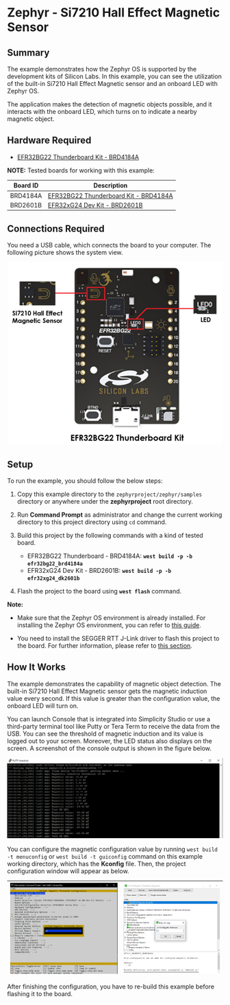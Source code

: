 # Zephyr - Si7210 Hall Effect Magnetic Sensor #

## Summary ##

The example demonstrates how the Zephyr OS is supported by the development kits of Silicon Labs. In this example, you can see the utilization of the built-in Si7210 Hall Effect Magnetic sensor and an onboard LED with Zephyr OS.

The application makes the detection of magnetic objects possible, and it interacts with the onboard LED, which turns on to indicate a nearby magnetic object.

## Hardware Required ##

 - [EFR32BG22 Thunderboard Kit - BRD4184A](https://www.silabs.com/development-tools/thunderboard/thunderboard-bg22-kit?tab=overview)

**NOTE:**
Tested boards for working with this example:

| Board ID | Description  |
| ---------------------- | ------ |
| BRD4184A | [EFR32BG22 Thunderboard Kit - BRD4184A](https://www.silabs.com/development-tools/thunderboard/thunderboard-bg22-kit?tab=overview)    |
| BRD2601B | [EFR32xG24 Dev Kit - BRD2601B](https://www.silabs.com/development-tools/wireless/efr32xg24-dev-kit?tab=overview)    |

## Connections Required ##

You need a USB cable, which connects the board to your computer. The following picture shows the system view.

![hardware_connection](image/hardware_connection.png)

## Setup ##

To run the example, you should follow the below steps:

1. Copy this example directory to the `zephyrproject/zephyr/samples` directory or anywhere under the **zephyrproject** root directory.

2. Run **Command Prompt** as administrator and change the current working directory to this project directory using `cd` command.

3. Build this project by the following commands with a kind of tested board.

   - EFR32BG22 Thunderboard - BRD4184A: **`west build -p -b efr32bg22_brd4184a`**
   - EFR32xG24 Dev Kit - BRD2601B: **`west build -p -b efr32xg24_dk2601b`**

4. Flash the project to the board using **`west flash`** command.

**Note:**

- Make sure that the Zephyr OS environment is already installed. For installing the Zephyr OS environment, you can refer to [this guide](../README.md#setting-up-environment).

- You need to install the SEGGER RTT J-Link driver to flash this project to the board. For further information, please refer to [this section](../README.md#flash-the-application).

## How It Works ##

The example demonstrates the capability of magnetic object detection. The built-in Si7210 Hall Effect Magnetic sensor gets the magnetic induction value every second. If this value is greater than the configuration value, the onboard LED will turn on.

You can launch Console that is integrated into Simplicity Studio or use a third-party terminal tool like Putty or Tera Term to receive the data from the USB. You can see the threshold of magnetic induction and its value is logged out to your screen. Moreover, the LED status also displays on the screen. A screenshot of the console output is shown in the figure below.

![console_log](image/console_log.png)

You can configure the magnetic configuration value by running `west build -t menuconfig` or `west build -t guiconfig` command on this example working directory, which has the **Kconfig** file. Then, the project configuration window will appear as below.

| ![menu_config](image/menu_config.png) | ![guiconfig](image/guiconfig.png)|
| - | - |

After finishing the configuration, you have to re-build this example before flashing it to the board.
